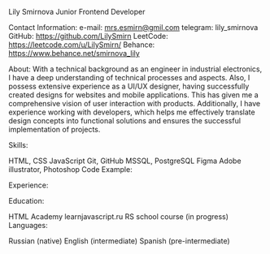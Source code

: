 Lily Smirnova Junior Frontend Developer

Contact Information: e-mail: mrs.esmirn@gmil.com telegram: lily_smirnova GitHub: https://github.com/LilySmirn LeetCode: https://leetcode.com/u/LilySmirn/ Behance: https://www.behance.net/smirnova_lily

About: With a technical background as an engineer in industrial electronics, I have a deep understanding of technical processes and aspects. Also, I possess extensive experience as a UI/UX designer, having successfully created designs for websites and mobile applications. This has given me a comprehensive vision of user interaction with products. Additionally, I have experience working with developers, which helps me effectively translate design concepts into functional solutions and ensures the successful implementation of projects.

Skills:

HTML, CSS
JavaScript
Git, GitHub
MSSQL, PostgreSQL
Figma
Adobe illustrator, Photoshop
Code Example:

Experience:

Education:

HTML Academy
learnjavascript.ru
RS school course (in progress)
Languages:

Russian (native)
English (intermediate)
Spanish (pre-intermediate)
